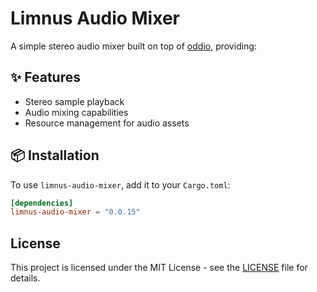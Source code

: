 # Limnus Audio Mixer

A simple stereo audio mixer built on top of [oddio](https://crates.io/crates/oddio), providing:

## ✨ Features
- Stereo sample playback
- Audio mixing capabilities
- Resource management for audio assets

## 📦 Installation

To use `limnus-audio-mixer`, add it to your `Cargo.toml`:

```toml
[dependencies]
limnus-audio-mixer = "0.0.15"
```

## License

This project is licensed under the MIT License - see the [LICENSE](LICENSE) file for details.
